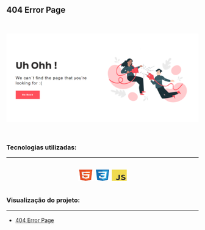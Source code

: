 ##  404 Error Page 
<br>
<p align="center">
  <img src="screenshot.do.projeto.png"></img>
</p>
<br>

### Tecnologias utilizadas:
<hr>
<br>
<div align="center">
  <img align="center" alt="HTML" height="30" width="40" src="https://raw.githubusercontent.com/devicons/devicon/master/icons/html5/html5-original.svg">
  <img align="center" alt="CSS" height="30" width="40" src="https://raw.githubusercontent.com/devicons/devicon/master/icons/css3/css3-original.svg">
  <img align="center" alt="JavaScript" height="30" width="40" src="https://raw.githubusercontent.com/devicons/devicon/master/icons/javascript/javascript-original.svg">
</div>
<br>

### Visualização do projeto: <hr>

- [404 Error Page](https://404-pagina-de-erro.netlify.app/)
